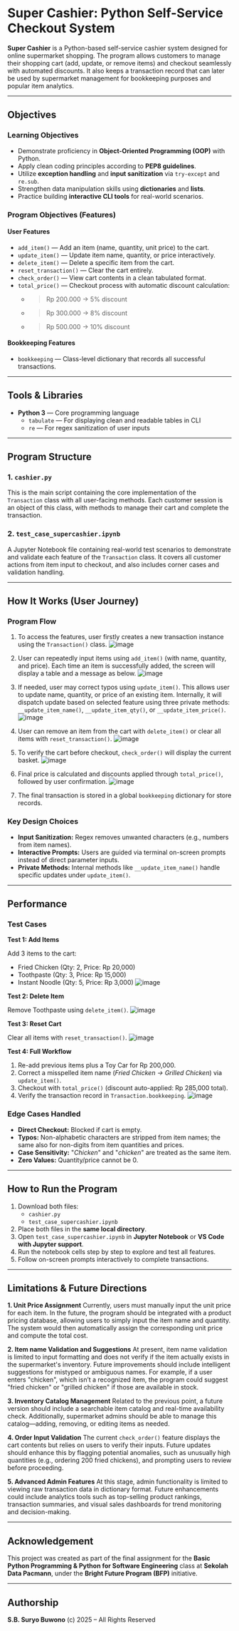 # Super Cashier: Python Self-Service Checkout System  

**Super Cashier** is a Python-based self-service cashier system designed for online supermarket shopping. The program allows customers to manage their shopping cart (add, update, or remove items) and checkout seamlessly with automated discounts. It also keeps a transaction record that can later be used by supermarket management for bookkeeping purposes and popular item analytics.


---

## Objectives

### Learning Objectives
- Demonstrate proficiency in **Object-Oriented Programming (OOP)** with Python.
- Apply clean coding principles according to **PEP8 guidelines**.
- Utilize **exception handling** and **input sanitization** via `try-except` and `re.sub`.
- Strengthen data manipulation skills using **dictionaries** and **lists**.
- Practice building **interactive CLI tools** for real-world scenarios.


### Program Objectives (Features)

#### User Features
- `add_item()` — Add an item (name, quantity, unit price) to the cart.
- `update_item()` — Update item name, quantity, or price interactively.
- `delete_item()` — Delete a specific item from the cart.
- `reset_transaction()` — Clear the cart entirely.
- `check_order()` — View cart contents in a clean tabulated format.
- `total_price()` — Checkout process with automatic discount calculation:
  - > Rp 200.000 → 5% discount  
  - > Rp 300.000 → 8% discount  
  - > Rp 500.000 → 10% discount  

#### Bookkeeping Features
- `bookkeeping` — Class-level dictionary that records all successful transactions.

---

## Tools & Libraries
- **Python 3** — Core programming language
   - `tabulate` — For displaying clean and readable tables in CLI
   - `re` — For regex sanitization of user inputs

---

## Program Structure

### 1. `cashier.py`
This is the main script containing the core implementation of the `Transaction` class with all user-facing methods. Each customer session is an object of this class, with methods to manage their cart and complete the transaction.

### 2. `test_case_supercashier.ipynb` 
A Jupyter Notebook file containing real-world test scenarios to demonstrate and validate each feature of the `Transaction` class. It covers all customer actions from item input to checkout, and also includes corner cases and validation handling.

---

## How It Works (User Journey)

### Program Flow

1. To access the features, user firstly creates a new transaction instance using the `Transaction()` class.
   ![image](https://github.com/user-attachments/assets/458adbfe-fdea-48d9-bd19-8e8860d06187)
   
2. User can repeatedly input items using `add_item()` (with name, quantity, and price). Each time an item is successfully added, the screen will display a table and a message as below.
   ![image](https://github.com/user-attachments/assets/67b40e17-eab1-4e83-a23b-83b34a0fcecc)

3. If needed, user may correct typos using `update_item()`. This allows user to update name, quantity, or price of an existing item. Internally, it will dispatch update based on selected feature using three private methods: `__update_item_name()`, `__update_item_qty()`, or `__update_item_price()`.
   ![image](https://github.com/user-attachments/assets/142a1728-9440-41ce-9bb5-7e8c54cd753c)

4. User can remove an item from the cart with `delete_item()` or clear all items with `reset_transaction()`.
   ![image](https://github.com/user-attachments/assets/f5cb6d34-eba2-4cc2-b60a-38c92bbbadc2)

5. To verify the cart before checkout, `check_order()` will display the current basket.
   ![image](https://github.com/user-attachments/assets/be7507fe-83f4-4cd5-a7ed-200d67621567)

6. Final price is calculated and discounts applied through `total_price()`, followed by user confirmation.
   ![image](https://github.com/user-attachments/assets/7fdbe14a-0ba4-491e-8ccc-6756930eacf0)

7. The final transaction is stored in a global `bookkeeping` dictionary for store records.


### Key Design Choices
- **Input Sanitization:** Regex removes unwanted characters (e.g., numbers from item names).
- **Interactive Prompts:** Users are guided via terminal on-screen prompts instead of direct parameter inputs.
- **Private Methods:** Internal methods like `__update_item_name()` handle specific updates under `update_item()`.

---

## Performance

### Test Cases
**Test 1: Add Items**

Add 3 items to the cart:
- Fried Chicken (Qty: 2, Price: Rp 20,000)
- Toothpaste (Qty: 3, Price: Rp 15,000)
- Instant Noodle (Qty: 5, Price: Rp 3,000)
![image](https://github.com/user-attachments/assets/5d4d9bd1-7201-4cae-bd46-2f8521374337)

**Test 2: Delete Item**

Remove Toothpaste using `delete_item()`.
![image](https://github.com/user-attachments/assets/7121fb38-9757-41fc-acbf-755542c6a81a)

**Test 3: Reset Cart**

Clear all items with `reset_transaction()`.
![image](https://github.com/user-attachments/assets/c1fd3653-a117-47d4-a9b0-a66b2d92b949)

**Test 4: Full Workflow**

1. Re-add previous items plus a Toy Car for Rp 200,000.
2. Correct a misspelled item name (*Fried Chicken → Grilled Chicken*) via `update_item()`.
3. Checkout with `total_price()` (discount auto-applied: Rp 285,000 total).
4. Verify the transaction record in `Transaction.bookkeeping`.
![image](https://github.com/user-attachments/assets/ebcc0f6d-4d59-441d-b733-ef6af60a4579)

### Edge Cases Handled
- **Direct Checkout:** Blocked if cart is empty.
- **Typos:** Non-alphabetic characters are stripped from item names; the same also for non-digits from item quantities and prices.
- **Case Sensitivity:** "*Chicken*" and "*chicken*" are treated as the same item.
- **Zero Values:** Quantity/price cannot be 0.

---

## How to Run the Program

1. Download both files:
   - `cashier.py`
   - `test_case_supercashier.ipynb`
2. Place both files in the **same local directory**.
3. Open `test_case_supercashier.ipynb` in **Jupyter Notebook** or **VS Code with Jupyter support**.
4. Run the notebook cells step by step to explore and test all features.
5. Follow on-screen prompts interactively to complete transactions.

---

## Limitations & Future Directions

**1. Unit Price Assignment**
   Currently, users must manually input the unit price for each item. In the future, the program should be integrated with a product pricing database, allowing users to simply input the item name and quantity. The system would then automatically assign the corresponding unit price and compute the total cost.

**2. Item name Validation and Suggestions**
   At present, item name validation is limited to input formatting and does not verify if the item actually exists in the supermarket's inventory. Future improvements should include intelligent suggestions for mistyped or ambiguous names. For example, if a user enters "chicken", which isn’t a recognized item, the program could suggest "fried chicken" or "grilled chicken" if those are available in stock.

**3. Inventory Catalog Management**
   Related to the previous point, a future version should include a searchable item catalog and real-time availability check. Additionally, supermarket admins should be able to manage this catalog—adding, removing, or editing items as needed.

**4. Order Input Validation**
   The current `check_order()` feature displays the cart contents but relies on users to verify their inputs. Future updates should enhance this by flagging potential anomalies, such as unusually high quantities (e.g., ordering 200 fried chickens), and prompting users to review before proceeding.

**5. Advanced Admin Features**
   At this stage, admin functionality is limited to viewing raw transaction data in dictionary format. Future enhancements could include analytics tools such as top-selling product rankings, transaction summaries, and visual sales dashboards for trend monitoring and decision-making.

---

## Acknowledgement
This project was created as part of the final assignment for the **Basic Python Programming & Python for Software Engineering** class at **Sekolah Data Pacmann**, under the **Bright Future Program (BFP)** initiative.

---

## Authorship
**S.B. Suryo Buwono**
(c) 2025 – All Rights Reserved
